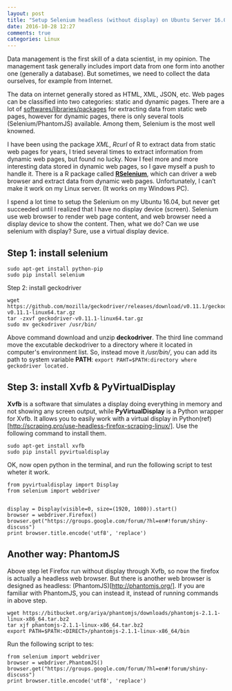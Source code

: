 ```yaml
---
layout: post
title: "Setup Selenium headless (without display) on Ubuntu Server 16.04"
date: 2016-10-28 12:27
comments: true
categories: Linux
---
```



Data management is the first skill of a data scientist, in my opinion. The management task generally includes import data from one form into another one (generally a database). But sometimes, we need to collect the data ourselves, for example from Internet. 

The data on internet generally stored as HTML, XML, JSON, etc. Web pages can be classified into two categories: static and dynamic pages. There are a lot of [softwares/libraries/packages](http://www.octoparse.com/blog/top-30-free-web-scraping-software/) for extracting data from static web pages, however for dynamic pages, there is only several tools (Selenium/PhantomJS) available. Among them, Selenium is the most well knowned. 

I have been using the package *XML*, *Rcurl* of R to extract data from static web pages for years, I tried several times to extract information from dynamic web pages, but found no lucky. Now I feel more and more interesting data stored in dynamic web pages, so I gave myself a push to handle it. There is a R package called [**RSelenium**](https://github.com/ropensci/RSelenium), which can driver a web browser and extract data from dynamic web pages. Unfortunately, I can’t make it work on my Linux server. (It works on my Windows PC). 

I spend a lot time to setup the Selenium on my Ubuntu 16.04, but never get succeeded until I realized that I have no display device (screen). Selenium use web browser to render web page content, and web browser need a display device to show the content. Then, what we do? Can we use selenium with display? Sure, use a virtual display device.



## Step 1: install selenium

~~~~
sudo apt-get install python-pip
sudo pip install selenium
~~~~



Step 2: install geckodriver

~~~~
wget https://github.com/mozilla/geckodriver/releases/download/v0.11.1/geckodriver-v0.11.1-linux64.tar.gz
tar -zxvf geckodriver-v0.11.1-linux64.tar.gz
sudo mv geckodriver /usr/bin/

~~~~

Above command download and unzip **deckodriver**. The third line command move the excutable deckodriver to a directory where it located in computer's environment list. So, instead move it */usr/bin/*, you can add its path to system variable **PATH**: <code>export PAHT=$PATH:directory where geckodriver located.
</code>



## Step 3: install Xvfb & PyVirtualDisplay

**Xvfb** is a software that simulates a display doing everything in memory and not showing any screen output, while **PyVirtualDisplay** is a Python wrapper for Xvfb. It allows you to easily work with a virtual display in Python(ref)[http://scraping.pro/use-headless-firefox-scraping-linux/]. Use the following command to install them. 


~~~~
sudo apt-get install xvfb
sudo pip install pyvirtualdisplay
~~~~


OK, now open python in the terminal, and run the following script to test wheter it work.

~~~~
from pyvirtualdisplay import Display
from selenium import webdriver


display = Display(visible=0, size=(1920, 1080)).start()
browser = webdriver.Firefox()
browser.get("https://groups.google.com/forum/?hl=en#!forum/shiny-discuss")
print browser.title.encode('utf8', 'replace')

~~~~



## Another way: PhantomJS

Above step let Firefox run without display through Xvfb, so now the firefox is actually a headless web browser. But there is another web browser is designed as headless: (PhantomJS)[http://phantomjs.org/]. If you are familiar with PhantomJS, you can instead it, instead of running commands in above step.


~~~~
wget https://bitbucket.org/ariya/phantomjs/downloads/phantomjs-2.1.1-linux-x86_64.tar.bz2
tar xjf phantomjs-2.1.1-linux-x86_64.tar.bz2
export PATH=$PATH:<DIRECT>/phantomjs-2.1.1-linux-x86_64/bin
~~~~

Run the following script to tes:

~~~~
from selenium import webdriver
browser = webdriver.PhantomJS()
browser.get("https://groups.google.com/forum/?hl=en#!forum/shiny-discuss")
print browser.title.encode('utf8', 'replace')

~~~~



